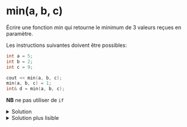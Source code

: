 # min(a, b, c)
Écrire une fonction *min* qui retourne le minimum de 3 valeurs reçues en paramètre.

Les instructions suivantes doivent être possibles:

~~~cpp
int a = 5;
int b = 2;
int c = 9;

cout << min(a, b, c);
min(a, b, c) = 1;
int& d = min(a, b, c);
~~~

**NB** ne pas utiliser de `if`

<details>
<summary>Solution</summary>

~~~cpp

int& min(int& a, int& b, int& c) {
      return a < c ? (a < b ? a : b) : (b < c ? b : c);
}

~~~

</details>

<details>
<summary>Solution plus lisible</summary>

~~~cpp

int& min(int& a, int& b) {
   return a < b ? a : b;
}

int& min(int& a, int& b, int& c) {
   return min(a, min(b,c));
}

~~~

</details>
